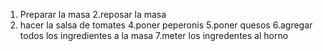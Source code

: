 1. Preparar la masa
   2.reposar la masa
2. hacer la salsa de tomates
   4.poner peperonis
   5.poner quesos
   6.agregar todos los ingredientes a la masa
   7.meter los ingredentes al horno
